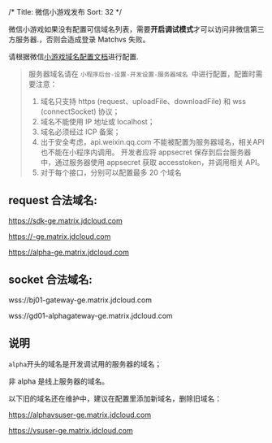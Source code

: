 /*
Title: 微信小游戏发布
Sort: 32
*/

微信小游戏如果没有配置可信域名列表，需要**开启调试模式**才可以访问非微信第三方服务器.，否则会造成登录 Matchvs 失败。 

请根据微信[小游戏域名配置文档](https://developers.weixin.qq.com/miniprogram/dev/framework/ability/network.html)进行配置.
> 服务器域名请在 `小程序后台-设置-开发设置-服务器域名 `中进行配置，配置时需要注意：
>
> 1. 域名只支持 https (request、uploadFile、downloadFile) 和 wss (connectSocket) 协议；  
> 2. 域名不能使用 IP 地址或 localhost；
> 3. 域名必须经过 ICP 备案；
> 4. 出于安全考虑，api.weixin.qq.com 不能被配置为服务器域名，相关API也不能在小程序内调用。 开发者应将 appsecret 保存到后台服务器中，通过服务器使用 appsecret 获取 accesstoken，并调用相关 API。
> 5. 对于每个接口，分别可以配置最多 20 个域名  

## request 合法域名:

https://sdk-ge.matrix.jdcloud.com

https://-ge.matrix.jdcloud.com

https://alpha-ge.matrix.jdcloud.com



## socket 合法域名:
wss://bj01-gateway-ge.matrix.jdcloud.com  

wss://gd01-alphagateway-ge.matrix.jdcloud.com  







## 说明
`alpha`开头的域名是开发调试用的服务器的域名；

非 alpha 是线上服务器的域名。

以下旧的域名还在维护中，建议在配置里添加新域名，删除旧域名：  

https://alphavsuser-ge.matrix.jdcloud.com  

https://vsuser-ge.matrix.jdcloud.com  
